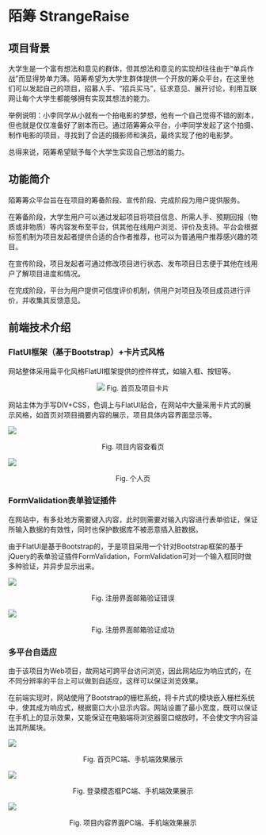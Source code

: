 # 陌筹 StrangeRaise

## 项目背景

大学生是一个富有想法和意见的群体，但其想法和意见的实现却往往由于“单兵作战”而显得势单力薄。陌筹希望为大学生群体提供一个开放的筹众平台，在这里他们可以发起自己的项目，招募人手、“招兵买马”，征求意见、展开讨论，利用互联网让每个大学生都能够拥有实现其想法的能力。

举例说明：小李同学从小就有一个拍电影的梦想，他有一个自己觉得不错的剧本，但也就是仅仅准备好了剧本而已。通过陌筹筹众平台，小李同学发起了这个拍摄、制作电影的项目，寻找到了合适的摄影师和演员，最终实现了他的电影梦。

总得来说，陌筹希望赋予每个大学生实现自己想法的能力。

## 功能简介

陌筹筹众平台旨在在项目的筹备阶段、宣传阶段、完成阶段为用户提供服务。

在筹备阶段，大学生用户可以通过发起项目将项目信息、所需人手、预期回报（物质或非物质）等内容发布至平台，供其他在线用户浏览、评价及支持。平台会根据标签机制为项目发起者提供合适的合作者推荐，也可以为普通用户推荐感兴趣的项目。

在宣传阶段，项目发起者可通过修改项目进行状态、发布项目日志便于其他在线用户了解项目进度和情况。

在完成阶段，平台为用户提供可信度评价机制，供用户对项目及项目成员进行评价，并收集其反馈意见。

## 前端技术介绍

### FlatUI框架（基于Bootstrap）+卡片式风格

网站整体采用扁平化风格FlatUI框架提供的控件样式，如输入框、按钮等。

<p align="center">
<img src="http://i.imgur.com/ykxFjnd.png">
Fig. 首页及项目卡片
</p>

网站主体为手写DIV+CSS，色调上与FlatUI贴合，在网站中大量采用卡片式的展示风格，如首页对项目摘要内容的展示，项目具体内容界面显示等。

![](http://i.imgur.com/xCRJQzy.png)
<div align="center">
Fig. 项目内容查看页
</div>


![](http://i.imgur.com/1xrUA70.png)
<div align="center">
Fig. 个人页
</div>


### FormValidation表单验证插件

在网站中，有多处地方需要键入内容，此时则需要对输入内容进行表单验证，保证所输入数据的有效性，同时也保护数据库不被恶意插入脏数据。

由于FlatUI是基于Bootstrap的，于是项目采用一个针对Bootstrap框架的基于jQuery的表单验证插件FormValidation，FormValidation可对一个输入框同时做多种验证，并异步显示出来。

![](http://i.imgur.com/CYF7rTk.png)
<div align="center">
Fig. 注册界面邮箱验证错误
</div>


![](http://i.imgur.com/nNZNaH9.png)
<div align="center">
Fig. 注册界面邮箱验证成功
</div>


### 多平台自适应

由于该项目为Web项目，故网站可跨平台访问浏览，因此网站应为响应式的，在不同分辨率的平台上可以做到自适应，这样可以保证浏览效果。

在前端实现时，网站使用了Bootstrap的栅栏系统，将卡片式的模块嵌入栅栏系统中，使其成为响应式，根据窗口大小显示内容。网站设置了最小宽度，既可以保证在手机上的显示效果，又能保证在电脑端将浏览器窗口缩放时，不会使文字内容溢出其所属块。

![](http://i.imgur.com/kQygRLr.jpg)
<div align="center">
Fig. 首页PC端、手机端效果展示
</div>


![](http://i.imgur.com/FdBzTOz.png)
<div align="center">
Fig. 登录模态框PC端、手机端效果展示
</div>


![](http://i.imgur.com/cQ7tXaB.png)
<div align="center">
Fig. 项目内容界面PC端、手机端效果展示
</div>


